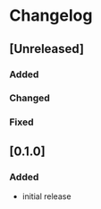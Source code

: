 # Changelog

## [Unreleased]
### Added
### Changed
### Fixed

## [0.1.0]
### Added
- initial release
